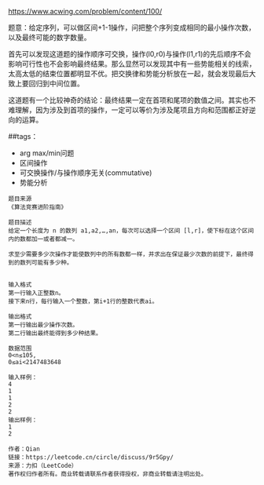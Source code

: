 https://www.acwing.com/problem/content/100/

题意：给定序列，可以做区间+1-1操作，问把整个序列变成相同的最小操作次数，以及最终可能的数字数量。

首先可以发现这道题的操作顺序可交换，操作(l0,r0)与操作(l1,r1)的先后顺序不会影响可行性也不会影响最终结果。那么显然可以发现其中有一些势能相关的线索，太高太低的结束位置都明显不优。把交换律和势能分析放在一起，就会发现最后大致上要回归到中间位置。

这道题有一个比较神奇的结论：最终结果一定在首项和尾项的数值之间。其实也不难理解，因为涉及到首项的操作，一定可以等价为涉及尾项且方向和范围都正好逆向的运算。

##tags：
- arg max/min问题
- 区间操作
- 可交换操作/与操作顺序无关(commutative)
- 势能分析


```
题目来源
《算法竞赛进阶指南》

题目描述
给定一个长度为 n 的数列 a1,a2,…,an，每次可以选择一个区间 [l,r]，使下标在这个区间内的数都加一或者都减一。

求至少需要多少次操作才能使数列中的所有数都一样，并求出在保证最少次数的前提下，最终得到的数列可能有多少种。


输入格式
第一行输入正整数n。
接下来n行，每行输入一个整数，第i+1行的整数代表ai。

输出格式
第一行输出最少操作次数。
第二行输出最终能得到多少种结果。

数据范围
0<n≤105,
0≤ai<2147483648

输入样例：
4
1
1
2
2
输出样例：
1
2

作者：Qian
链接：https://leetcode.cn/circle/discuss/9r5Gpy/
来源：力扣（LeetCode）
著作权归作者所有。商业转载请联系作者获得授权，非商业转载请注明出处。
```
